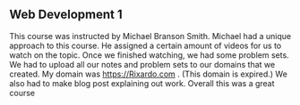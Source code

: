 ## Web Development 1

This course was instructed by Michael Branson Smith. Michael had a unique approach to this course. He assigned a certain amount of videos for us to watch on the topic. Once we finished watching, we had some problem sets. We had to upload all our notes and problem sets to our domains that we created. My domain was https://Rixardo.com . (This domain is expired.) We also had to make blog post explaining out work. Overall this was a great course
